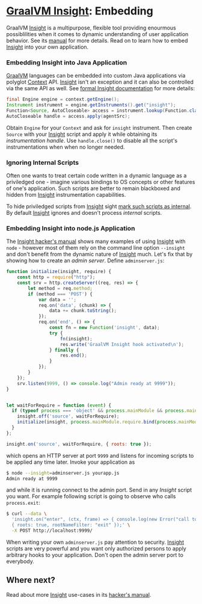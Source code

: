 # [GraalVM Insight](Insight.md): Embedding

GraalVM [Insight](Insight.md) is a multipurpose, flexible tool providing
enourmous possiblilities when it comes to dynamic understanding of user
application behavior. See its [manual](Insight-Manual.md) for more details.
Read on to learn how to embed [Insight](Insight.md) into your own application.

### Embedding Insight into Java Application

[GraalVM](http://graalvm.org) languages can be embedded into custom Java applications via polyglot
[Context](https://www.graalvm.org/sdk/javadoc/org/graalvm/polyglot/Context.html) API.
[Insight](Insight-Manual.md) isn't an exception and it can also be
controlled via the same API as well. See
[formal Insight documentation](https://www.graalvm.org/tools/javadoc/org/graalvm/tools/insight/Insight.html)
for more details:

```java
final Engine engine = context.getEngine();
Instrument instrument = engine.getInstruments().get("insight");
Function<Source, AutoCloseable> access = instrument.lookup(Function.class);
AutoCloseable handle = access.apply(agentSrc);
```

Obtain `Engine` for your `Context` and ask for `insight` instrument. Then create
`Source` with your [Insight](Insight-Manual.md) script and apply it while obtaining
its *instrumentation handle*. Use `handle.close()` to disable all the script's
instrumentations when when no longer needed.

### Ignoring Internal Scripts

Often one wants to treat certain code written in a dynamic language as a
priviledged one - imagine various bindings to OS concepts or other features
of one's application. Such scripts are better to remain blackboxed and hidden
from [Insight](Insight-Manual.md) instrumentation capabilities.

To hide priviledged scripts from [Insight](Insight.md) sight
[mark such scripts as internal](https://www.graalvm.org/sdk/javadoc/org/graalvm/polyglot/Source.Builder.html#internal-boolean-). By default [Insight](Insight.md) ignores and doesn't process *internal* scripts.

### Embedding Insight into node.js Application

The [Insight hacker's manual](Insight-Manual.md) shows many examples of using
[Insight](Insight.md) with `node` - however most of them rely on the command
line option `--insight` and don't benefit from the dynamic nature of
[Insight](Insight.md) much. Let's fix that by showing how to create an
*admin server*. Define `adminserver.js`:

```js
function initialize(insight, require) {
    const http = require("http");
    const srv = http.createServer((req, res) => {
        let method = req.method;
        if (method === 'POST') {
            var data = '';
            req.on('data', (chunk) => {
                data += chunk.toString();
            });
            req.on('end', () => {
                const fn = new Function('insight', data);
                try {
                    fn(insight);
                    res.write('GraalVM Insight hook activated\n');
                } finally {
                    res.end();
                }
            });
        }
    });
    srv.listen(9999, () => console.log("Admin ready at 9999"));
}


let waitForRequire = function (event) {
  if (typeof process === 'object' && process.mainModule && process.mainModule.require) {
    insight.off('source', waitForRequire);
    initialize(insight, process.mainModule.require.bind(process.mainModule));
  }
};

insight.on('source', waitForRequire, { roots: true });
```

which opens an HTTP server at port `9999` and listens for incoming scripts to
be applied any time later. Invoke your application as

```bash
$ node --insight=adminserver.js yourapp.js
Admin ready at 9999
```

and while it is running connect to the admin port. Send in any *Insight* script you want.
For example following script is going to observe who calls `process.exit`:

```bash
$ curl --data \
  'insight.on("enter", (ctx, frame) => { console.log(new Error("call to exit").stack); }, \
  { roots: true, rootNameFilter: "exit" });' \
  -X POST http://localhost:9999/
```

When writing your own `adminserver.js` pay attention to security. [Insight](Insight.md)
scripts are very powerful and you want only authorized persons to apply arbitrary
hooks to your application. Don't open the admin server port to everybody.

## Where next?

Read about more [Insight](Insight.md) use-cases in its [hacker's manual](Insight-Manual.md).
